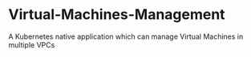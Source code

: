 # Virtual-Machines-Management
A Kubernetes native application which can manage Virtual Machines in multiple VPCs
